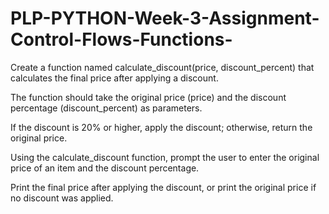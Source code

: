 # PLP-PYTHON-Week-3-Assignment-Control-Flows-Functions-

Create a function named calculate_discount(price, discount_percent) that calculates the final price after applying a discount. 

The function should take the original price (price) and the discount percentage (discount_percent) as parameters.

If the discount is 20% or higher, apply the discount; otherwise, return the original price.

Using the calculate_discount function, prompt the user to enter the original price of an item and the discount percentage. 

Print the final price after applying the discount, or print the original price if no discount was applied.

